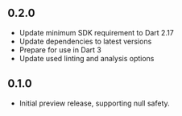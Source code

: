 ## 0.2.0

- Update minimum SDK requirement to Dart 2.17
- Update dependencies to latest versions
- Prepare for use in Dart 3
- Update used linting and analysis options

## 0.1.0

- Initial preview release, supporting null safety.
